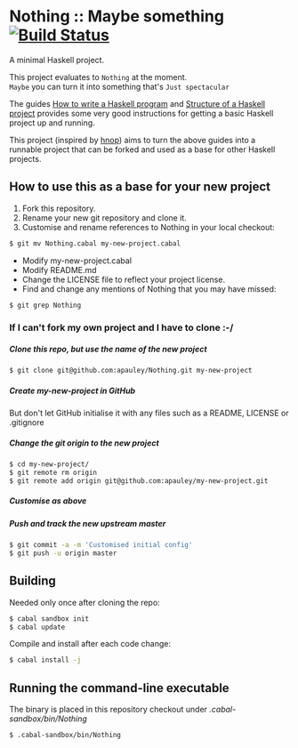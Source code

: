 # Nothing :: Maybe something [![Build Status](https://travis-ci.org/apauley/Nothing.svg?branch=master)](https://travis-ci.org/apauley/Nothing)

A minimal Haskell project.

This project evaluates to `Nothing` at the moment.<br/>
`Maybe` you can turn it into something that's `Just spectacular`

The guides [How to write a Haskell program][howtowrite] and [Structure of a Haskell project][howtostructure]
provides some very good instructions for getting a basic Haskell project up and running.

This project (inspired by [hnop][semantichnop]) aims to turn the above guides into a runnable project
that can be forked and used as a base for other Haskell projects.

## How to use this as a base for your new project

 1. Fork this repository.
 2. Rename your new git repository and clone it.
 3. Customise and rename references to Nothing in your local checkout:

```bash
$ git mv Nothing.cabal my-new-project.cabal
```

 * Modify my-new-project.cabal
 * Modify README.md
 * Change the LICENSE file to reflect your project license.
 * Find and change any mentions of Nothing that you may have missed:

```bash
$ git grep Nothing
```

### If I can't fork my own project and I have to clone :-/

##### Clone this repo, but use the name of the new project

```bash
$ git clone git@github.com:apauley/Nothing.git my-new-project
```

##### Create _my-new-project_ in GitHub

But don't let GitHub initialise it with any files such as a README, LICENSE or .gitignore

##### Change the git origin to the new project

```bash
$ cd my-new-project/
$ git remote rm origin
$ git remote add origin git@github.com:apauley/my-new-project.git
```

##### Customise as above

##### Push and track the new upstream master

```bash
$ git commit -a -m 'Customised initial config'
$ git push -u origin master
```

## Building

Needed only once after cloning the repo:

```bash
$ cabal sandbox init
$ cabal update
```

Compile and install after each code change:

```bash
$ cabal install -j
```

## Running the command-line executable

The binary is placed in this repository checkout under *.cabal-sandbox/bin/Nothing*

```
$ .cabal-sandbox/bin/Nothing
```

[howtowrite]:     https://wiki.haskell.org/How_to_write_a_Haskell_program "How to write a Haskell program"
[howtostructure]: https://wiki.haskell.org/Structure_of_a_Haskell_project "Structure of a Haskell project"
[semantichnop]:   http://semantic.org/hnop/ "hnop"
